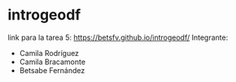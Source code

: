 # introgeodf
link para la tarea 5: https://betsfv.github.io/introgeodf/
Integrante:
- Camila Rodríguez
- Camila Bracamonte
- Betsabe Fernández
